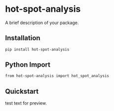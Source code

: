 # hot-spot-analysis

A brief description of your package.

## Installation

```sh
pip install hot-spot-analysis
```

## Python Import
```sh
from hot-spot-analysis import hot_spot_analysis
```

## Quickstart

test text for preview.

